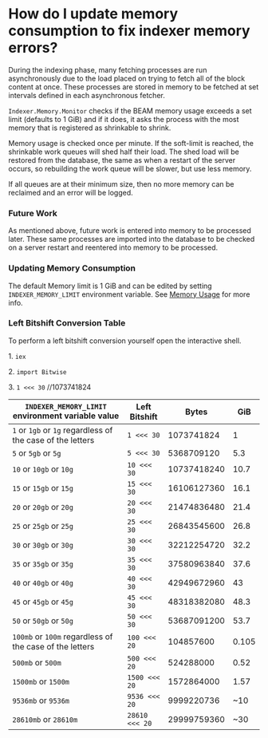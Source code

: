 # How do I update memory consumption to fix indexer memory errors?

During the indexing phase, many fetching processes are run asynchronously due to the load placed on trying to fetch all of the block content at once. These processes are stored in memory to be fetched at set intervals defined in each asynchronous fetcher.

`Indexer.Memory.Monitor` checks if the BEAM memory usage exceeds a set limit (defaults to 1 GiB) and if it does, it asks the process with the most memory that is registered as shrinkable to shrink.

Memory usage is checked once per minute. If the soft-limit is reached, the shrinkable work queues will shed half their load. The shed load will be restored from the database, the same as when a restart of the server occurs, so rebuilding the work queue will be slower, but use less memory.

If all queues are at their minimum size, then no more memory can be reclaimed and an error will be logged.

### Future Work

As mentioned above, future work is entered into memory to be processed later. These same processes are imported into the database to be checked on a server restart and reentered into memory to be processed.

### Updating Memory Consumption

The default Memory limit is 1 GiB and can be edited by setting `INDEXER_MEMORY_LIMIT` environment variable. See [Memory Usage](../configuration-options/memory-usage.md) for more info.

### Left Bitshift Conversion Table

To perform a left bitshift conversion yourself open the interactive shell.&#x20;

1\. `iex`&#x20;

2\. `import Bitwise`&#x20;

3\. `1 <<< 30` //1073741824

| `INDEXER_MEMORY_LIMIT` environment variable value          | Left Bitshift    | Bytes       | GiB   |
| ---------------------------------------------------------- | ---------------- | ----------- | ----- |
| `1` or `1gb` or `1g` regardless of the case of the letters | `1 <<< 30`       | 1073741824  | 1     |
| `5` or `5gb` or `5g`                                       | `5 <<< 30`       | 5368709120  | 5.3   |
| `10` or `10gb` or `10g`                                    | `10 <<< 30`      | 10737418240 | 10.7  |
| `15` or `15gb` or `15g`                                    | `15 <<< 30`      | 16106127360 | 16.1  |
| `20` or `20gb` or `20g`                                    | `20 <<< 30`      | 21474836480 | 21.4  |
| `25` or `25gb` or `25g`                                    | `25 <<< 30`      | 26843545600 | 26.8  |
| `30` or `30gb` or `30g`                                    | `30 <<< 30`      | 32212254720 | 32.2  |
| `35` or `35gb` or `35g`                                    | `35 <<< 30`      | 37580963840 | 37.6  |
| `40` or `40gb` or `40g`                                    | `40 <<< 30`      | 42949672960 | 43    |
| `45` or `45gb` or `45g`                                    | `45 <<< 30`      | 48318382080 | 48.3  |
| `50` or `50gb` or `50g`                                    | `50 <<< 30`      | 53687091200 | 53.7  |
| `100mb` or `100m` regardless of the case of the letters    | `100 <<< 20`     | 104857600   | 0.105 |
| `500mb` or `500m`                                          | `500 <<< 20`     | 524288000   | 0.52  |
| `1500mb` or `1500m`                                        | `1500 <<< 20`    | 1572864000  | 1.57  |
| `9536mb` or `9536m`                                        | `9536 <<< 20`    | 9999220736  | ~10   |
| `28610mb` or `28610m`                                      | `28610 <<< 20`   | 29999759360 | ~30   |
